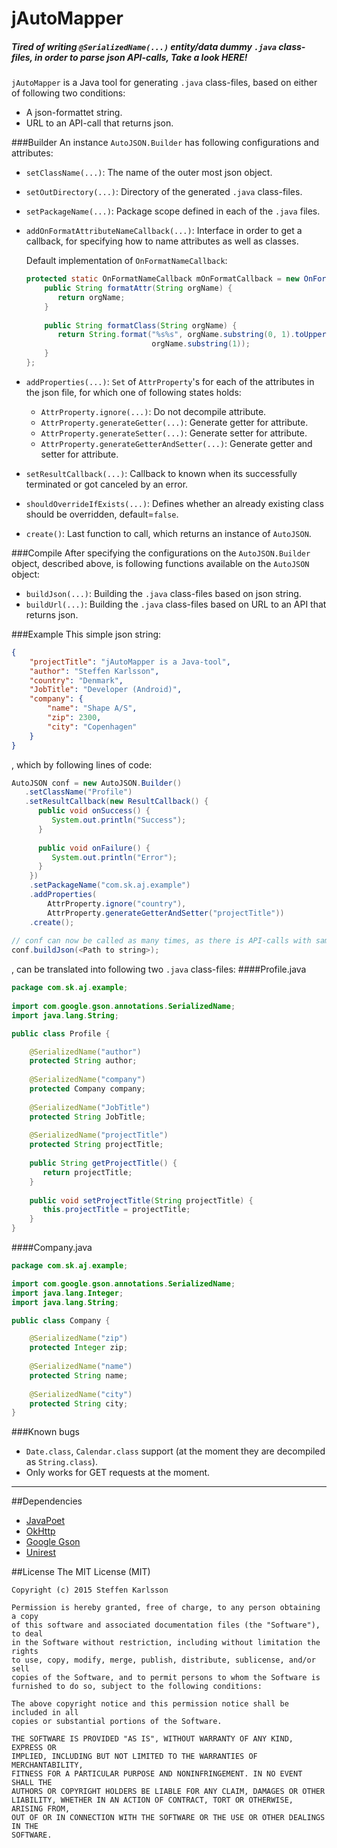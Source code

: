 jAutoMapper
===========
##### Tired of writing `@SerializedName(...)` entity/data dummy `.java` class-files, in order to parse json API-calls, Take a look HERE!

`jAutoMapper` is a Java tool for generating `.java` class-files, based on either of following two conditions:
* A json-formattet string.
* URL to an API-call that returns json.

###Builder
An instance `AutoJSON.Builder` has following configurations and attributes:

- `setClassName(...)`: The name of the outer most json object.
- `setOutDirectory(...)`: Directory of the generated `.java` class-files.
- `setPackageName(...)`: Package scope defined in each of the `.java` files.
- `addOnFormatAttributeNameCallback(...)`: Interface in order to get a callback, for specifying how to name attributes as well as classes.

    Default implementation of `OnFormatNameCallback`:
    
    ```java
    protected static OnFormatNameCallback mOnFormatCallback = new OnFormatNameCallback() {
        public String formatAttr(String orgName) {
           return orgName;
        }
        
        public String formatClass(String orgName) {
           return String.format("%s%s", orgName.substring(0, 1).toUpperCase(), 
                                orgName.substring(1));
        }
    };
    ```

- `addProperties(...)`: `Set` of `AttrProperty`'s for each of the attributes in the json file, for which one of following states holds:
    - `AttrProperty.ignore(...)`: Do not decompile attribute.
    - `AttrProperty.generateGetter(...)`: Generate getter for attribute.
    - `AttrProperty.generateSetter(...)`: Generate setter for attribute.
    - `AttrProperty.generateGetterAndSetter(...)`: Generate getter and setter for attribute.
- `setResultCallback(...)`: Callback to known when its successfully terminated or got canceled by an error.
- `shouldOverrideIfExists(...)`: Defines whether an already existing class should be overridden, default=`false`.
- `create()`: Last function to call, which returns an instance of `AutoJSON`.

###Compile
After specifying the configurations on the `AutoJSON.Builder` object, described above, is following functions available on the `AutoJSON` object:

- `buildJson(...)`: Building the `.java` class-files based on json string.
- `buildUrl(...)`: Building the `.java` class-files based on URL to an API that returns json.

###Example
This simple json string:
```json
{
    "projectTitle": "jAutoMapper is a Java-tool",
    "author": "Steffen Karlsson",
    "country": "Denmark",
    "JobTitle": "Developer (Android)",
    "company": {
        "name": "Shape A/S",
        "zip": 2300,
        "city": "Copenhagen"
    }
}
```
, which by following lines of code:
```java
AutoJSON conf = new AutoJSON.Builder()
   .setClassName("Profile")
   .setResultCallback(new ResultCallback() {
      public void onSuccess() {
         System.out.println("Success");
      }
      
      public void onFailure() {
         System.out.println("Error");
      }
    })
    .setPackageName("com.sk.aj.example")
    .addProperties(
        AttrProperty.ignore("country"),
        AttrProperty.generateGetterAndSetter("projectTitle"))
    .create();
    
// conf can now be called as many times, as there is API-calls with same configuration.
conf.buildJson(<Path to string>);
```
, can be translated into following two `.java` class-files:
####Profile.java
```java
package com.sk.aj.example;
    
import com.google.gson.annotations.SerializedName;
import java.lang.String;

public class Profile {

    @SerializedName("author")
    protected String author;
    
    @SerializedName("company")
    protected Company company;
    
    @SerializedName("JobTitle")
    protected String JobTitle;
    
    @SerializedName("projectTitle")
    protected String projectTitle;
    
    public String getProjectTitle() {
       return projectTitle;
    }
    
    public void setProjectTitle(String projectTitle) {
       this.projectTitle = projectTitle;
    }
}
```

####Company.java
```java
package com.sk.aj.example;

import com.google.gson.annotations.SerializedName;
import java.lang.Integer;
import java.lang.String;

public class Company {

    @SerializedName("zip")
    protected Integer zip;
    
    @SerializedName("name")
    protected String name;
    
    @SerializedName("city")
    protected String city;
}
```
###Known bugs
- `Date.class`, `Calendar.class` support (at the moment they are decompiled as `String.class`).
- Only works for GET requests at the moment.


----

##Dependencies
- [JavaPoet][1]
- [OkHttp][2]
- [Google Gson][3]
- [Unirest][4]

##License
    The MIT License (MIT)

    Copyright (c) 2015 Steffen Karlsson
    
    Permission is hereby granted, free of charge, to any person obtaining a copy
    of this software and associated documentation files (the "Software"), to deal
    in the Software without restriction, including without limitation the rights
    to use, copy, modify, merge, publish, distribute, sublicense, and/or sell
    copies of the Software, and to permit persons to whom the Software is
    furnished to do so, subject to the following conditions:
    
    The above copyright notice and this permission notice shall be included in all
    copies or substantial portions of the Software.
    
    THE SOFTWARE IS PROVIDED "AS IS", WITHOUT WARRANTY OF ANY KIND, EXPRESS OR
    IMPLIED, INCLUDING BUT NOT LIMITED TO THE WARRANTIES OF MERCHANTABILITY,
    FITNESS FOR A PARTICULAR PURPOSE AND NONINFRINGEMENT. IN NO EVENT SHALL THE
    AUTHORS OR COPYRIGHT HOLDERS BE LIABLE FOR ANY CLAIM, DAMAGES OR OTHER
    LIABILITY, WHETHER IN AN ACTION OF CONTRACT, TORT OR OTHERWISE, ARISING FROM,
    OUT OF OR IN CONNECTION WITH THE SOFTWARE OR THE USE OR OTHER DEALINGS IN THE
    SOFTWARE.


 [1]: https://github.com/square/javapoet/
 [2]: https://github.com/square/okhttp/
 [3]: https://code.google.com/p/google-gson/
 [4]: https://github.com/Mashape/unirest-java
